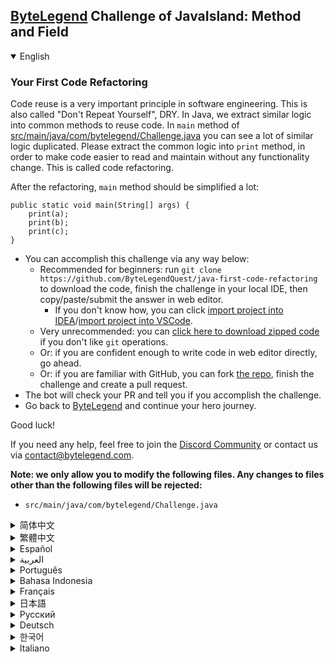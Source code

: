 ## [ByteLegend](https://bytelegend.com) Challenge of JavaIsland: Method and Field

<details open='true'>
<summary>English</summary>

### Your First Code Refactoring

Code reuse is a very important principle in software engineering. This is also called "Don't Repeat Yourself", DRY.
In Java, we extract similar logic into common methods to reuse code.
In `main` method of [src/main/java/com/bytelegend/Challenge.java](https://github.com/ByteLegendQuest/java-first-code-refactoring/blob/main/src/main/java/com/bytelegend/Challenge.java) you can see a lot of similar logic duplicated.
Please extract the common logic into `print` method, in order to make code easier to read and maintain
without any functionality change. This is called code refactoring.

After the refactoring, `main` method should be simplified a lot:

```
public static void main(String[] args) {
    print(a);
    print(b);
    print(c);
}
```

- You can accomplish this challenge via any way below:
  - Recommended for beginners: run `git clone https://github.com/ByteLegendQuest/java-first-code-refactoring` to download the code,
    finish the challenge in your local IDE, then copy/paste/submit the answer in web editor.
    - If you don't know how, you can click [import project into IDEA](https://github.com/ByteLegendQuest/java-first-code-refactoring/blob/main/docs/en/clone-and-import.md)/[import project into VSCode](https://github.com/ByteLegendQuest/java-first-code-refactoring/blob/main/docs/en/clone-and-import-vscode.md).
  - Very unrecommended: you can [click here to download zipped code](https://codeload.github.com/ByteLegendQuest/java-first-code-refactoring/zip/refs/heads/main) if you don't like `git` operations.
  - Or: if you are confident enough to write code in web editor directly, go ahead.
  - Or: if you are familiar with GitHub, you can fork [the repo](https://github.com/ByteLegendQuest/java-first-code-refactoring), finish the challenge and create a pull request.
- The bot will check your PR and tell you if you accomplish the challenge.
- Go back to [ByteLegend](https://bytelegend.com) and continue your hero journey.

Good luck!

If you need any help, feel free to join the [Discord Community](https://discord.gg/35RreUUGWt) or contact us via [contact@bytelegend.com](mailto:contact@bytelegend.com).

**Note: we only allow you to modify the following files.
Any changes to files other than the following files will be rejected:**

- `src/main/java/com/bytelegend/Challenge.java`

</details>

<details>
<summary>简体中文</summary>

### 进行第一次<ruby>代码重构<rt>Code Refactoring</rt></ruby>

软件工程的一个重要原则是复用代码，不要反复编写重复的代码，即<ruby>不要重复你自己<rt>Don't Repeat Yourself</rt></ruby>，简称DRY。
在Java中，我们通过将重复的逻辑抽取成公用方法来实现代码的复用。
在[src/main/java/com/bytelegend/Challenge.java](https://github.com/ByteLegendQuest/java-first-code-refactoring/blob/main/src/main/java/com/bytelegend/Challenge.java)中的`main`方法中，你可以看到相似的逻辑被重复了许多次。
请尝试将公用逻辑抽取到`print`方法中，以实现功能完全不变，但是代码变得更加简洁明了、容易阅读和维护。
这被称为<ruby>代码重构<rt>Code Refactoring</rt></ruby>。

在重构之后，`main`方法应该被极大地简化为：

```
public static void main(String[] args) {
    print(a);
    print(b);
    print(c);
}
```

- 你可以使用以下任意一种方法完成挑战：
  - 初学者推荐：运行`git clone https://git.bytelegend.com/ByteLegendQuest/java-first-code-refactoring`将代码下载到本地，在本地使用IDE调试完成后复制到网页编辑器里提交。
    - 如果你不知道怎么做，可以点击[导入IDEA](https://github.com/ByteLegendQuest/java-first-code-refactoring/blob/main/docs/zh_hans/clone-and-import.md)/[导入VSCode](https://github.com/ByteLegendQuest/java-first-code-refactoring/blob/main/docs/zh_hans/clone-and-import-vscode.md)。
  - 非常不推荐：如果你实在不喜欢`git`命令行操作，你可以[点击这里直接下载打包好的代码](https://ghcodeload.bytelegend.com/ByteLegendQuest/java-first-code-refactoring/zip/refs/heads/main)。
  - 或者：如果你非常自信不需要下载代码到本地调试，可以使用网页编辑器直接提交。
  - 或者：如果你对GitHub非常熟悉，你可以fork[这个仓库](https://github.com/ByteLegendQuest/java-first-code-refactoring)、完成挑战后，创建一个Pull Request。
- 机器人将会检查你的答案，告诉你你是否通过了挑战。
- 回到[字节传说](https://bytelegend.com)，然后继续你的英雄旅程。

祝你好运！

如果你需要任何帮助，欢迎加入官方玩家QQ群（在[首页](https://bytelegend.com)右下角的`联系 & 关于`菜单里可以找到入群方式）或者[Discord社区](https://discord.gg/PvmqK3hF)，或email至[contact@bytelegend.com](mailto:contact@bytelegend.com)。

**注意：我们只允许您修改以下文件，任何对其他文件的修改都会被拒绝：**

- `src/main/java/com/bytelegend/Challenge.java`

</details>

<details>
<summary>繁體中文</summary>

### 你的第一次代碼重構

代碼重用是軟件工程中一個非常重要的原則。這也稱為“不要重複自己”，DRY。在 Java 中，我們將類似的邏輯提取到常用方法中以重用代碼。在[src/main/java/com/bytelegend/Challenge.java](https://github.com/ByteLegendQuest/java-first-code-refactoring/blob/main/src/main/java/com/bytelegend/Challenge.java)的`main`方法中，您可以看到很多類似的邏輯重複。請將通用邏輯提取到`print`方法中，以使代碼更易於閱讀和維護，而無需更改任何功能。這稱為代碼重構。

重構之後， `main`方法應該被簡化了很多：

    public static void main(String[] args) {
        print(a);
        print(b);
        print(c);
    }
    

-   您可以通過以下任何方式完成此挑戰：
    -   建議初學者：運行`git clone https://github.com/ByteLegendQuest/java-first-code-refactoring`下載代碼，在本地 IDE 中完成挑戰，然後在 Web 編輯器中復制/粘貼/提交答案。
        -   如果你不知道怎麼做，你可以點擊[import project into IDEA](https://github.com/ByteLegendQuest/java-first-code-refactoring/blob/main/docs/en/clone-and-import.md) / [import project into VSCode](https://github.com/ByteLegendQuest/java-first-code-refactoring/blob/main/docs/en/clone-and-import-vscode.md) 。
    -   非常不推薦：如果你不喜歡`git`操作，可以[點擊這裡下載壓縮代碼](https://codeload.github.com/ByteLegendQuest/java-first-code-refactoring/zip/refs/heads/main)。
    -   或者：如果您有足夠的信心直接在 Web 編輯器中編寫代碼，請繼續。
    -   或者：如果你熟悉 GitHub，你可以 fork[倉庫](https://github.com/ByteLegendQuest/java-first-code-refactoring)，完成挑戰並創建一個拉取請求。
-   機器人會檢查你的 PR 並告訴你是否完成了挑戰。
-   回到[ByteLegend](https://bytelegend.com)繼續你的英雄之旅。

祝你好運！

如果您需要任何幫助，請隨時加入[Discord 社區](https://discord.gg/35RreUUGWt)或通過[contact@bytelegend.com](mailto:contact@bytelegend.com)聯繫我們。

**注意：我們只允許您修改以下文件。對以下文件以外的文件的任何更改都將被拒絕：**

-   `src/main/java/com/bytelegend/Challenge.java`
</details>

<details>
<summary>Español</summary>

### Tu primera refactorización de código

La reutilización de código es un principio muy importante en la ingeniería de software. Esto también se llama "No te repitas", SECO. En Java, extraemos una lógica similar en métodos comunes para reutilizar el código. En el método `main` de [src/main/java/com/bytelegend/Challenge.java](https://github.com/ByteLegendQuest/java-first-code-refactoring/blob/main/src/main/java/com/bytelegend/Challenge.java) , puede ver una gran cantidad de lógica similar duplicada. Extraiga la lógica común en el método de `print` para que el código sea más fácil de leer y mantener sin ningún cambio de funcionalidad. Esto se llama refactorización de código.

Después de la refactorización, el método `main` debe simplificarse mucho:

    public static void main(String[] args) {
        print(a);
        print(b);
        print(c);
    }
    

-   Puede lograr este desafío de cualquier manera a continuación:
    -   Recomendado para principiantes: ejecute `git clone https://github.com/ByteLegendQuest/java-first-code-refactoring` para descargar el código, finalice el desafío en su IDE local, luego copie/pegue/envíe la respuesta en el editor web.
        -   Si no sabe cómo hacerlo, puede hacer clic en [importar proyecto a IDEA](https://github.com/ByteLegendQuest/java-first-code-refactoring/blob/main/docs/en/clone-and-import.md) / [importar proyecto a VSCode](https://github.com/ByteLegendQuest/java-first-code-refactoring/blob/main/docs/en/clone-and-import-vscode.md) .
    -   Muy poco recomendado: puede [hacer clic aquí para descargar el código comprimido](https://codeload.github.com/ByteLegendQuest/java-first-code-refactoring/zip/refs/heads/main) si no le gustan las operaciones de `git` .
    -   O: si tiene la confianza suficiente para escribir código en el editor web directamente, adelante.
    -   O: si está familiarizado con GitHub, puede bifurcar [el repositorio](https://github.com/ByteLegendQuest/java-first-code-refactoring) , finalizar el desafío y crear una solicitud de extracción.
-   El bot verificará tu PR y te dirá si logras el desafío.
-   Regrese a [ByteLegend](https://bytelegend.com) y continúe su viaje de héroe.

¡Buena suerte!

Si necesita ayuda, no dude en unirse a la [comunidad de Discord](https://discord.gg/35RreUUGWt) o contáctenos a través de [contact@bytelegend.com](mailto:contact@bytelegend.com) .

**Nota: solo le permitimos modificar los siguientes archivos. Cualquier cambio en los archivos que no sean los siguientes archivos será rechazado:**

-   `src/main/java/com/bytelegend/Challenge.java`
</details>

<details>
<summary>العربية</summary>

### أول إعادة بيع ديون كود الخاص بك

إعادة استخدام الكود هو مبدأ مهم للغاية في هندسة البرمجيات. يسمى هذا أيضًا "لا تكرر نفسك" ، جاف. في Java ، نستخرج منطقًا مشابهًا إلى طرق شائعة لإعادة استخدام الكود. في الطريقة `main` لـ [src / main / java / com / bytelegend / Challenge.java](https://github.com/ByteLegendQuest/java-first-code-refactoring/blob/main/src/main/java/com/bytelegend/Challenge.java) ، يمكنك رؤية الكثير من المنطق المماثل المكرر. يرجى استخراج المنطق المشترك في طريقة `print` ، من أجل تسهيل قراءة التعليمات البرمجية والحفاظ عليها دون أي تغيير في الوظيفة. وهذا ما يسمى بإعادة هيكلة الكود.

بعد إعادة الهيكلة ، يجب تبسيط الطريقة `main` كثيرًا:

 `public static void main(String[] args) {     print(a);     print(b);     print(c); }`

-   يمكنك إنجاز هذا التحدي بأي طريقة أدناه:
    -   موصى به للمبتدئين: قم بتشغيل `git clone https://github.com/ByteLegendQuest/java-first-code-refactoring` لتنزيل الكود ، وإنهاء التحدي في IDE المحلي الخاص بك ، ثم نسخ / لصق / إرسال الإجابة في محرر الويب.
        -   إذا كنت لا تعرف كيف يمكنك النقر فوق [استيراد مشروع إلى IDEA](https://github.com/ByteLegendQuest/java-first-code-refactoring/blob/main/docs/en/clone-and-import.md) / [استيراد مشروع إلى VSCode](https://github.com/ByteLegendQuest/java-first-code-refactoring/blob/main/docs/en/clone-and-import-vscode.md) .
    -   غير موصى به على الإطلاق: يمكنك [النقر هنا لتنزيل رمز مضغوط](https://codeload.github.com/ByteLegendQuest/java-first-code-refactoring/zip/refs/heads/main) إذا كنت لا تحب عمليات `git` .
    -   أو: إذا كنت واثقًا بدرجة كافية من كتابة التعليمات البرمجية في محرر الويب مباشرةً ، فابدأ.
    -   أو: إذا كنت معتادًا على GitHub ، فيمكنك تفرع [الريبو](https://github.com/ByteLegendQuest/java-first-code-refactoring) وإنهاء التحدي وإنشاء طلب سحب.
-   سيتحقق الروبوت من العلاقات العامة الخاصة بك ويخبرك إذا أنجزت التحدي.
-   ارجع إلى [ByteLegend وتابع](https://bytelegend.com) رحلة بطلك.

حظ سعيد!

إذا كنت بحاجة إلى أي مساعدة ، فلا تتردد في الانضمام إلى [مجتمع Discord](https://discord.gg/35RreUUGWt) أو الاتصال بنا عبر [contact@bytelegend.com](mailto:contact@bytelegend.com) .

**ملاحظة: نسمح لك فقط بتعديل الملفات التالية. سيتم رفض أي تغييرات يتم إجراؤها على الملفات بخلاف الملفات التالية:**

-   `src/main/java/com/bytelegend/Challenge.java`
</details>

<details>
<summary>Português</summary>

### Sua primeira refatoração de código

A reutilização de código é um princípio muito importante na engenharia de software. Isso também é chamado de "Don't Repeat Yourself", DRY. Em Java, extraímos lógica semelhante em métodos comuns para reutilizar código. No método `main` de [src/main/java/com/bytelegend/Challenge.java](https://github.com/ByteLegendQuest/java-first-code-refactoring/blob/main/src/main/java/com/bytelegend/Challenge.java) você pode ver muitas lógicas semelhantes duplicadas. Extraia a lógica comum no método de `print` , a fim de tornar o código mais fácil de ler e manter sem nenhuma alteração de funcionalidade. Isso é chamado de refatoração de código.

Após a refatoração, o método `main` deve ser bastante simplificado:

    public static void main(String[] args) {
        print(a);
        print(b);
        print(c);
    }
    

-   Você pode realizar esse desafio de qualquer maneira abaixo:
    -   Recomendado para iniciantes: execute `git clone https://github.com/ByteLegendQuest/java-first-code-refactoring` para baixar o código, termine o desafio em seu IDE local e copie/cole/envie a resposta no editor da web.
        -   Se você não sabe como, você pode clicar em [importar projeto para IDEA](https://github.com/ByteLegendQuest/java-first-code-refactoring/blob/main/docs/en/clone-and-import.md) / [importar projeto para VSCode](https://github.com/ByteLegendQuest/java-first-code-refactoring/blob/main/docs/en/clone-and-import-vscode.md) .
    -   Muito não recomendado: você pode [clicar aqui para baixar o código zipado](https://codeload.github.com/ByteLegendQuest/java-first-code-refactoring/zip/refs/heads/main) se não gostar das operações do `git` .
    -   Ou: se você estiver confiante o suficiente para escrever código diretamente no editor web, vá em frente.
    -   Ou: se você estiver familiarizado com o GitHub, você pode bifurcar [o repo](https://github.com/ByteLegendQuest/java-first-code-refactoring) , finalizar o desafio e criar um pull request.
-   O bot verificará seu PR e informará se você cumpriu o desafio.
-   Volte para [ByteLegend](https://bytelegend.com) e continue sua jornada de herói.

Boa sorte!

Se precisar de ajuda, sinta-se à vontade para se juntar à [Comunidade Discord](https://discord.gg/35RreUUGWt) ou entre em contato conosco via [contact@bytelegend.com](mailto:contact@bytelegend.com) .

**Nota: só permitimos que você modifique os seguintes arquivos. Quaisquer alterações em arquivos que não sejam os arquivos a seguir serão rejeitadas:**

-   `src/main/java/com/bytelegend/Challenge.java`
</details>

<details>
<summary>Bahasa Indonesia</summary>

### Pemfaktoran Ulang Kode Pertama Anda

Penggunaan kembali kode adalah prinsip yang sangat penting dalam rekayasa perangkat lunak. Ini juga disebut "Jangan Ulangi Sendiri", KERING. Di Java, kami mengekstrak logika serupa ke dalam metode umum untuk menggunakan kembali kode. Dalam metode `main` dari [src/main/Java/com/bytelegend/Challenge.java](https://github.com/ByteLegendQuest/java-first-code-refactoring/blob/main/src/main/java/com/bytelegend/Challenge.java) Anda dapat melihat banyak logika serupa yang diduplikasi. Harap ekstrak logika umum ke dalam metode `print` , untuk membuat kode lebih mudah dibaca dan dipelihara tanpa perubahan fungsi apa pun. Ini disebut pemfaktoran ulang kode.

Setelah refactoring, metode `main` harus banyak disederhanakan:

    public static void main(String[] args) {
        print(a);
        print(b);
        print(c);
    }
    

-   Anda dapat menyelesaikan tantangan ini melalui cara apa pun di bawah ini:
    -   Direkomendasikan untuk pemula: jalankan `git clone https://github.com/ByteLegendQuest/java-first-code-refactoring` untuk mengunduh kode, selesaikan tantangan di IDE lokal Anda, lalu salin/tempel/kirim jawabannya di editor web.
        -   Jika Anda tidak tahu caranya, Anda bisa mengklik [import project into IDEA](https://github.com/ByteLegendQuest/java-first-code-refactoring/blob/main/docs/en/clone-and-import.md) / [import project into VSCode](https://github.com/ByteLegendQuest/java-first-code-refactoring/blob/main/docs/en/clone-and-import-vscode.md) .
    -   Sangat tidak direkomendasikan: Anda dapat [mengklik di sini untuk mengunduh kode zip](https://codeload.github.com/ByteLegendQuest/java-first-code-refactoring/zip/refs/heads/main) jika Anda tidak menyukai operasi `git` .
    -   Atau: jika Anda cukup percaya diri untuk menulis kode di editor web secara langsung, silakan.
    -   Atau: jika Anda terbiasa dengan GitHub, Anda dapat melakukan fork [repo](https://github.com/ByteLegendQuest/java-first-code-refactoring) , menyelesaikan tantangan, dan membuat permintaan tarik.
-   Bot akan memeriksa PR Anda dan memberi tahu Anda jika Anda menyelesaikan tantangan.
-   Kembali ke [ByteLegend](https://bytelegend.com) dan lanjutkan perjalanan pahlawan Anda.

Semoga beruntung!

Jika Anda memerlukan bantuan, jangan ragu untuk bergabung dengan [Komunitas Discord](https://discord.gg/35RreUUGWt) atau hubungi kami melalui [contact@bytelegend.com](mailto:contact@bytelegend.com) .

**Catatan: kami hanya mengizinkan Anda untuk mengubah file berikut. Setiap perubahan pada file selain file berikut akan ditolak:**

-   `src/main/java/com/bytelegend/Challenge.java`
</details>

<details>
<summary>Français</summary>

### Votre première refactorisation de code

La réutilisation du code est un principe très important en génie logiciel. Cela s'appelle aussi "Ne vous répétez pas", DRY. En Java, nous extrayons une logique similaire dans des méthodes communes pour réutiliser le code. Dans la méthode `main` de [src/main/java/com/bytelegend/Challenge.java](https://github.com/ByteLegendQuest/java-first-code-refactoring/blob/main/src/main/java/com/bytelegend/Challenge.java) , vous pouvez voir beaucoup de logique similaire dupliquée. Veuillez extraire la logique commune dans la méthode `print` , afin de faciliter la lecture et la maintenance du code sans aucun changement de fonctionnalité. C'est ce qu'on appelle la refactorisation du code.

Après le refactoring, la méthode `main` devrait être beaucoup simplifiée :

    public static void main(String[] args) {
        print(a);
        print(b);
        print(c);
    }
    

-   Vous pouvez accomplir ce défi de n'importe quelle manière ci-dessous:
    -   Recommandé pour les débutants : exécutez `git clone https://github.com/ByteLegendQuest/java-first-code-refactoring` pour télécharger le code, terminez le défi dans votre IDE local, puis copiez/collez/soumettez la réponse dans l'éditeur Web.
        -   Si vous ne savez pas comment, vous pouvez cliquer sur [importer le projet dans IDEA](https://github.com/ByteLegendQuest/java-first-code-refactoring/blob/main/docs/en/clone-and-import.md) / [importer le projet dans VSCode](https://github.com/ByteLegendQuest/java-first-code-refactoring/blob/main/docs/en/clone-and-import-vscode.md) .
    -   Très déconseillé : vous pouvez [cliquer ici pour télécharger le code compressé](https://codeload.github.com/ByteLegendQuest/java-first-code-refactoring/zip/refs/heads/main) si vous n'aimez pas les opérations `git` .
    -   Ou : si vous êtes suffisamment confiant pour écrire du code directement dans l'éditeur Web, continuez.
    -   Ou : si vous êtes familier avec GitHub, vous pouvez forker [le dépôt](https://github.com/ByteLegendQuest/java-first-code-refactoring) , terminer le défi et créer une demande d'extraction.
-   Le bot vérifiera votre PR et vous dira si vous accomplissez le défi.
-   Retournez à [ByteLegend](https://bytelegend.com) et continuez votre voyage de héros.

Bonne chance!

Si vous avez besoin d'aide, n'hésitez pas à rejoindre la [communauté Discord](https://discord.gg/35RreUUGWt) ou à nous contacter via [contact@bytelegend.com](mailto:contact@bytelegend.com) .

**Remarque : nous vous autorisons uniquement à modifier les fichiers suivants. Toute modification de fichiers autres que les fichiers suivants sera rejetée :**

-   `src/main/java/com/bytelegend/Challenge.java`
</details>

<details>
<summary>日本語</summary>

### 最初のコードリファクタリング

コードの再利用は、ソフトウェアエンジニアリングにおいて非常に重要な原則です。これは「Don'tRepeatYourself」、DRYとも呼ばれます。 Javaでは、同様のロジックを一般的なメソッドに抽出して、コードを再利用します。 [src / main / java / com / bytelegend / Challenge.java](https://github.com/ByteLegendQuest/java-first-code-refactoring/blob/main/src/main/java/com/bytelegend/Challenge.java)の`main`メソッドでは、多くの同様のロジックが複製されているのを見ることができます。機能を変更せずにコードを読みやすく、保守しやすくするために、共通論理を`print`メソッドに抽出してください。これはコードリファクタリングと呼ばれます。

リファクタリング後、 `main`メソッドは大幅に簡略化する必要があります。

    public static void main(String[] args) {
        print(a);
        print(b);
        print(c);
    }
    

-   この課題は、以下のいずれかの方法で達成できます。
    -   初心者に推奨： `git clone https://github.com/ByteLegendQuest/java-first-code-refactoring`を実行してコードをダウンロードし、ローカルIDEでチャレンジを終了してから、Webエディターで回答をコピー/貼り付け/送信します。
        -   方法がわからない場合は、\[ [プロジェクトをIDEAにインポート](https://github.com/ByteLegendQuest/java-first-code-refactoring/blob/main/docs/en/clone-and-import.md)\]/\[ [プロジェクトをVSCodeにインポート](https://github.com/ByteLegendQuest/java-first-code-refactoring/blob/main/docs/en/clone-and-import-vscode.md)\]をクリックできます。
    -   非常に推奨されていません`git`操作が気に入らない場合は、 [ここをクリックしてzipコードをダウンロード](https://codeload.github.com/ByteLegendQuest/java-first-code-refactoring/zip/refs/heads/main)できます。
    -   または：Webエディターで直接コードを記述できる自信がある場合は、先に進んでください。
    -   または：GitHubに精通している場合は[、リポジトリ](https://github.com/ByteLegendQuest/java-first-code-refactoring)をフォークしてチャレンジを終了し、プルリクエストを作成できます。
-   ボットはPRをチェックし、チャレンジを達成したかどうかを通知します。
-   [ByteLegend](https://bytelegend.com)に戻り、ヒーローの旅を続けてください。

幸運を！

ヘルプが必要な場合は、 [Discordコミュニティ](https://discord.gg/35RreUUGWt)に参加するか、contact [@bytelegend.com](mailto:contact@bytelegend.com)からお問い合わせください。

**注：変更できるのは次のファイルのみです。次のファイル以外のファイルへの変更は拒否されます。**

-   `src/main/java/com/bytelegend/Challenge.java`
</details>

<details>
<summary>Русский</summary>

### Ваш первый рефакторинг кода

Повторное использование кода — очень важный принцип разработки программного обеспечения. Это также называется «Не повторяйся», СУХОЙ. В Java мы извлекаем аналогичную логику в общие методы для повторного использования кода. В `main` методе [src/main/java/com/bytelegend/Challenge.java](https://github.com/ByteLegendQuest/java-first-code-refactoring/blob/main/src/main/java/com/bytelegend/Challenge.java) вы можете увидеть много дублированной логики. Пожалуйста, извлеките общую логику в метод `print` , чтобы код было легче читать и поддерживать без каких-либо изменений функциональности. Это называется рефакторингом кода.

После рефакторинга `main` метод должен быть значительно упрощен:

    public static void main(String[] args) {
        print(a);
        print(b);
        print(c);
    }
    

-   Вы можете выполнить эту задачу любым способом, указанным ниже:
    -   Рекомендуется для начинающих: запустите `git clone https://github.com/ByteLegendQuest/java-first-code-refactoring` , чтобы загрузить код, завершите задание в локальной среде IDE, затем скопируйте/вставьте/отправьте ответ в веб-редакторе.
        -   Если вы не знаете как, вы можете нажать [импортировать проект в IDEA](https://github.com/ByteLegendQuest/java-first-code-refactoring/blob/main/docs/en/clone-and-import.md) / [импортировать проект в VSCode](https://github.com/ByteLegendQuest/java-first-code-refactoring/blob/main/docs/en/clone-and-import-vscode.md) .
    -   Крайне не рекомендуется: вы можете [нажать здесь, чтобы загрузить заархивированный код](https://codeload.github.com/ByteLegendQuest/java-first-code-refactoring/zip/refs/heads/main) , если вам не нравятся операции `git` .
    -   Или: если вы достаточно уверены, чтобы писать код напрямую в веб-редакторе, вперед.
    -   Или: если вы знакомы с GitHub, вы можете разветвить [репозиторий](https://github.com/ByteLegendQuest/java-first-code-refactoring) , выполнить задание и создать запрос на включение.
-   Бот проверит ваш PR и сообщит, выполнили ли вы задание.
-   Вернитесь в [ByteLegend](https://bytelegend.com) и продолжайте свое героическое путешествие.

Удачи!

Если вам нужна помощь, присоединяйтесь к [сообществу Discord](https://discord.gg/35RreUUGWt) или свяжитесь с нами по [адресу contact@bytelegend.com](mailto:contact@bytelegend.com) .

**Примечание: мы разрешаем вам изменять только следующие файлы. Любые изменения в файлах, кроме следующих файлов, будут отклонены:**

-   `src/main/java/com/bytelegend/Challenge.java`
</details>

<details>
<summary>Deutsch</summary>

### Ihr erstes Code-Refactoring

Die Wiederverwendung von Code ist ein sehr wichtiges Prinzip in der Softwareentwicklung. Das nennt man auch „Don’t Repeat Yourself“, DRY. In Java extrahieren wir ähnliche Logik in gängige Methoden zur Wiederverwendung von Code. In `main` von [src/main/java/com/bytelegend/Challenge.java](https://github.com/ByteLegendQuest/java-first-code-refactoring/blob/main/src/main/java/com/bytelegend/Challenge.java) sehen Sie eine Menge ähnlicher Logik dupliziert. Bitte extrahieren Sie die allgemeine Logik in `print` , um den Code leichter lesbar und wartungsfreundlicher zu machen, ohne dass sich die Funktionalität ändert. Dies wird als Code-Refaktorisierung bezeichnet.

Nach dem Refactoring sollte die `main` stark vereinfacht werden:

    public static void main(String[] args) {
        print(a);
        print(b);
        print(c);
    }
    

-   Sie können diese Herausforderung auf eine der folgenden Arten meistern:
    -   Empfohlen für Anfänger: Führen Sie `git clone https://github.com/ByteLegendQuest/java-first-code-refactoring` aus, um den Code herunterzuladen, beenden Sie die Herausforderung in Ihrer lokalen IDE und kopieren/fügen Sie dann die Antwort im Web-Editor ein/übermitteln Sie sie.
        -   Wenn Sie nicht wissen wie, können Sie auf [Projekt in IDEA](https://github.com/ByteLegendQuest/java-first-code-refactoring/blob/main/docs/en/clone-and-import.md) [importieren / Projekt in VSCode importieren klicken](https://github.com/ByteLegendQuest/java-first-code-refactoring/blob/main/docs/en/clone-and-import-vscode.md) .
    -   Sehr nicht zu empfehlen: Sie können [hier klicken, um den gezippten Code herunterzuladen,](https://codeload.github.com/ByteLegendQuest/java-first-code-refactoring/zip/refs/heads/main) wenn Sie `git` -Operationen nicht mögen.
    -   Oder: Wenn Sie sicher genug sind, Code direkt im Web-Editor zu schreiben, fahren Sie fort.
    -   Oder: Wenn Sie sich mit GitHub auskennen, können Sie [das Repo forken](https://github.com/ByteLegendQuest/java-first-code-refactoring) , die Challenge beenden und einen Pull-Request erstellen.
-   Der Bot überprüft Ihre PR und teilt Ihnen mit, ob Sie die Herausforderung meistern.
-   Gehen Sie zurück zu [ByteLegend](https://bytelegend.com) und setzen Sie Ihre Heldenreise fort.

Viel Glück!

Wenn Sie Hilfe benötigen, können Sie sich gerne der [Discord Community](https://discord.gg/35RreUUGWt) anschließen oder uns über [contact@bytelegend.com kontaktieren](mailto:contact@bytelegend.com) .

**Hinweis: Wir erlauben Ihnen nur, die folgenden Dateien zu ändern. Alle Änderungen an anderen Dateien als den folgenden Dateien werden abgelehnt:**

-   `src/main/java/com/bytelegend/Challenge.java`
</details>

<details>
<summary>한국어</summary>

### 첫 번째 코드 리팩토링

코드 재사용은 소프트웨어 엔지니어링에서 매우 중요한 원칙입니다. 이것은 "반복하지마", DRY라고도 합니다. Java에서는 유사한 논리를 공통 메서드로 추출하여 코드를 재사용합니다. [src/main/java/com/bytelegend/Challenge.java](https://github.com/ByteLegendQuest/java-first-code-refactoring/blob/main/src/main/java/com/bytelegend/Challenge.java) 의 `main` 메소드에서 유사한 로직이 많이 복제된 것을 볼 수 있습니다. 기능 변경 없이 코드를 더 쉽게 읽고 유지 관리할 수 있도록 공통 논리를 `print` 방법으로 추출하십시오. 이것을 코드 리팩토링이라고 합니다.

리팩토링 후, `main` 메소드는 많이 단순화되어야 합니다:

    public static void main(String[] args) {
        print(a);
        print(b);
        print(c);
    }
    

-   아래 방법을 통해 이 챌린지를 완료할 수 있습니다.
    -   초보자를 위한 권장 사항: `git clone https://github.com/ByteLegendQuest/java-first-code-refactoring` 을 실행하여 코드를 다운로드하고 로컬 IDE에서 챌린지를 완료한 다음 웹 편집기에서 답변을 복사/붙여넣기/제출하세요.
        -   방법을 모르는 경우 [프로젝트를 IDEA로](https://github.com/ByteLegendQuest/java-first-code-refactoring/blob/main/docs/en/clone-and-import.md) [가져오기 / 프로젝트를 VSCode로 가져](https://github.com/ByteLegendQuest/java-first-code-refactoring/blob/main/docs/en/clone-and-import-vscode.md) 오기를 클릭할 수 있습니다.
    -   매우 권장하지 않음: `git` 작업이 마음에 들지 않으면 [여기를 클릭하여 압축 코드를 다운로드](https://codeload.github.com/ByteLegendQuest/java-first-code-refactoring/zip/refs/heads/main) 할 수 있습니다.
    -   또는 웹 편집기에서 직접 코드를 작성할 만큼 자신이 있다면 계속 진행하십시오.
    -   또는 GitHub에 익숙하다면 리포지토리를 분기 [하고](https://github.com/ByteLegendQuest/java-first-code-refactoring) 챌린지를 완료하고 풀 요청을 생성할 수 있습니다.
-   봇은 PR을 확인하고 도전 과제를 달성했는지 알려줍니다.
-   [ByteLegend](https://bytelegend.com) 로 돌아가 영웅 여정을 계속하세요.

행운을 빕니다!

도움이 필요하면 언제든지 [Discord 커뮤니티](https://discord.gg/35RreUUGWt) 에 가입하거나 [contact@bytelegend.com](mailto:contact@bytelegend.com) 을 통해 문의하세요.

**참고: 다음 파일만 수정할 수 있습니다. 다음 파일 이외의 파일에 대한 변경 사항은 거부됩니다.**

-   `src/main/java/com/bytelegend/Challenge.java`
</details>

<details>
<summary>Italiano</summary>

### Il tuo primo refactoring del codice

Il riutilizzo del codice è un principio molto importante nell'ingegneria del software. Questo è anche chiamato "Non ripetere te stesso", DRY. In Java, estraiamo una logica simile in metodi comuni per riutilizzare il codice. Nel metodo `main` di [src/main/java/com/bytelegend/Challenge.java](https://github.com/ByteLegendQuest/java-first-code-refactoring/blob/main/src/main/java/com/bytelegend/Challenge.java) puoi vedere molte logiche simili duplicate. Estrarre la logica comune nel metodo di `print` , al fine di semplificare la lettura e la manutenzione del codice senza alcuna modifica della funzionalità. Questo è chiamato refactoring del codice.

Dopo il refactoring, il metodo `main` dovrebbe essere molto semplificato:

    public static void main(String[] args) {
        print(a);
        print(b);
        print(c);
    }
    

-   Puoi portare a termine questa sfida in qualsiasi modo di seguito:
    -   Consigliato per i principianti: esegui `git clone https://github.com/ByteLegendQuest/java-first-code-refactoring` per scaricare il codice, completa la sfida nel tuo IDE locale, quindi copia/incolla/invia la risposta nell'editor web.
        -   Se non sai come fare, puoi fare clic su [importa progetto in IDEA](https://github.com/ByteLegendQuest/java-first-code-refactoring/blob/main/docs/en/clone-and-import.md) / [importa progetto in VSCode](https://github.com/ByteLegendQuest/java-first-code-refactoring/blob/main/docs/en/clone-and-import-vscode.md) .
    -   Molto sconsigliato: puoi fare [clic qui per scaricare il codice zippato](https://codeload.github.com/ByteLegendQuest/java-first-code-refactoring/zip/refs/heads/main) se non ti piacciono le operazioni `git` .
    -   Oppure: se sei abbastanza sicuro da scrivere il codice direttamente nell'editor web, vai avanti.
    -   Oppure: se hai familiarità con GitHub, puoi eseguire il fork [del repository](https://github.com/ByteLegendQuest/java-first-code-refactoring) , completare la sfida e creare una richiesta pull.
-   Il bot controllerà il tuo PR e ti dirà se hai superato la sfida.
-   Torna a [ByteLegend](https://bytelegend.com) e continua il tuo viaggio da eroe.

Buona fortuna!

Se hai bisogno di aiuto, non esitare a unirti alla [community di Discord](https://discord.gg/35RreUUGWt) o contattaci tramite [contact@bytelegend.com](mailto:contact@bytelegend.com) .

**Nota: ti permettiamo solo di modificare i seguenti file. Eventuali modifiche ai file diversi dai seguenti file verranno rifiutate:**

-   `src/main/java/com/bytelegend/Challenge.java`
</details>
